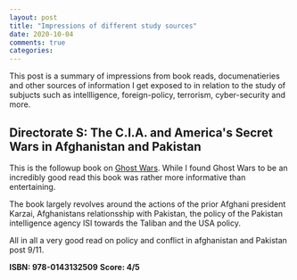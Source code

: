 ```yaml
---
layout: post
title: "Impressions of different study sources"
date: 2020-10-04
comments: true
categories:
---
```


This post is a summary of impressions from book reads, documenatieries and other sources of information I get exposed 
to in relation to the study of subjucts such as intellligence, foreign-policy, terrorism, cyber-security and more.

## Directorate S: The C.I.A. and America's Secret Wars in Afghanistan and Pakistan

This is the followup book on [Ghost Wars](http://tomasuh.github.io/2019/02/09/ghost-wars.html). While I found Ghost Wars to be 
an incredibly good read this book was rather more informative than entertaining.

The book largely revolves around the actions of the prior Afghani president Karzai, Afghanistans relationsship with Pakistan, the policy of the Pakistan intelligence agency ISI towards the Taliban and the USA policy.

All in all a very good read on policy and conflict in afghanistan and Pakistan post 9/11.


**ISBN: 978-0143132509**
**Score: 4/5**